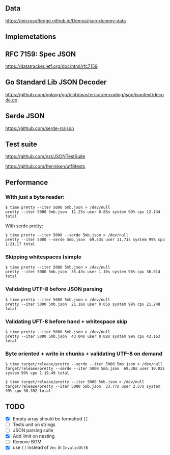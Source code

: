 ## Data

https://microsoftedge.github.io/Demos/json-dummy-data

## Implemetations

## RFC 7159: Spec JSON

<https://datatracker.ietf.org/doc/html/rfc7159>

## Go Standard Lib JSON Decoder

<https://github.com/golang/go/blob/master/src/encoding/json/jsontext/decode.go>

## Serde JSON

<https://github.com/serde-rs/json>

## Test suite

<https://github.com/nst/JSONTestSuite>

<https://github.com/flenniken/utf8tests>



## Performance

### With just a byte reader:


```shell
$ time pretty --iter 5000 5mb.json > /dev/null        
pretty --iter 5000 5mb.json  11.25s user 0.86s system 99% cpu 12.134 total
```

With serde pretty:

```shell
$ time pretty --iter 5000 --serde 5mb.json > /dev/null
pretty --iter 5000 --serde 5mb.json  69.43s user 11.71s system 99% cpu 1:21.17 total
```

### Skipping whitespaces (simple

```shell
$ time pretty --iter 5000 5mb.json > /dev/null
pretty --iter 5000 5mb.json  35.43s user 1.10s system 98% cpu 36.914 total
```

### Validating UTF-8 before JSON parsing

```shell
$ time pretty --iter 5000 5mb.json > /dev/null
pretty --iter 5000 5mb.json  21.16s user 0.05s system 99% cpu 21.248 total
```

### Validating UFT-8 before hand + whitespace skip

```shell
$ time pretty --iter 5000 5mb.json > /dev/null
pretty --iter 5000 5mb.json  43.04s user 0.08s system 99% cpu 43.163 total
```

### Byte oriented + write in chunks + validating UTF-8 on demand

```shell
$ time target/release/pretty --serde --iter 5000 5mb.json > /dev/null
target/release/pretty --serde --iter 5000 5mb.json  69.38s user 10.02s system 99% cpu 1:19.49 total
```

```shell
$ time target/release/pretty --iter 5000 5mb.json > /dev/null 
target/release/pretty --iter 5000 5mb.json  33.77s user 2.57s system 99% cpu 36.392 total
```

## TODO

- [x] Empty array should be formatted `[]`
- [ ] Tests unit on strings
- [ ] JSON parsing suite
- [x] Add limit on nesting
- [ ] Remove BOM
- [x] use `[]` instead of `Vec` in `InvalidUtf8`